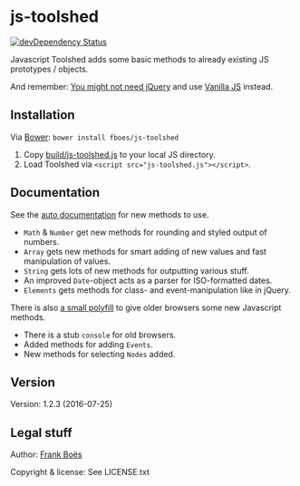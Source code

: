 js-toolshed
===========

[![devDependency Status](https://david-dm.org/fboes/js-toolshed/dev-status.svg)](https://david-dm.org/fboes/js-toolshed#info=devDependencies)

Javascript Toolshed adds some basic methods to already existing JS prototypes / objects.

And remember: [You might not need jQuery](docs/no-jquery.md) and use [Vanilla JS](http://vanilla-js.com/) instead.

Installation
------------

Via [Bower](http://bower.io/): `bower install fboes/js-toolshed`

1. Copy [build/js-toolshed.js](build/js-toolshed.js) to your local JS directory.
2. Load Toolshed via `<script src="js-toolshed.js"></script>`.

Documentation
-------------

See the [auto documentation](docs/api.md) for new methods to use.

* `Math` & `Number` get new methods for rounding and styled output of numbers.
* `Array` gets new methods for smart adding of new values and fast manipulation of values.
* `String` gets lots of new methods for outputting various stuff.
* An improved `Date`-object acts as a parser for ISO-formatted dates.
* `Elements` gets methods for class- and event-manipulation like in jQuery.

There is also [a small polyfill](src/js-legacy.js) to give older browsers some new Javascript methods.

* There is a stub `console` for old browsers.
* Added methods for adding `Events`.
* New methods for selecting `Nodes` added.

Version
-------

Version: 1.2.3 (2016-07-25)

Legal stuff
-----------

Author: [Frank Boës](http://3960.org)

Copyright & license: See LICENSE.txt
